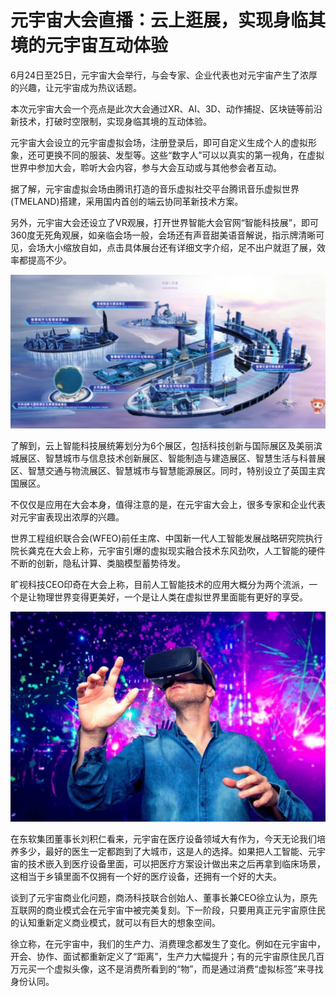 # 元宇宙大会直播：云上逛展，实现身临其境的元宇宙互动体验

6月24日至25日，元宇宙大会举行，与会专家、企业代表也对元宇宙产生了浓厚的兴趣，让元宇宙成为热议话题。

本次元宇宙大会一个亮点是此次大会通过XR、AI、3D、动作捕捉、区块链等前沿新技术，打破时空限制，实现身临其境的互动体验。

元宇宙大会设立的元宇宙虚拟会场，注册登录后，即可自定义生成个人的虚拟形象，还可更换不同的服装、发型等。这些“数字人”可以以真实的第一视角，在虚拟世界中参加大会，聆听大会内容，参与大会互动或与其他参会者互动。

据了解，元宇宙虚拟会场由腾讯打造的音乐虚拟社交平台腾讯音乐虚拟世界(TMELAND)搭建，采用国内首创的端云协同革新技术方案。

另外，元宇宙大会还设立了VR观展，打开世界智能大会官网“智能科技展”，即可360度无死角观展，如亲临会场一般，会场还有声音甜美语音解说，指示牌清晰可见，会场大小缩放自如，点击具体展台还有详细文字介绍，足不出户就逛了展，效率都提高不少。

![配图一](20220701104942.png)

了解到，云上智能科技展统筹划分为6个展区，包括科技创新与国际展区及美丽滨城展区、智慧城市与信息技术创新展区、智能制造与建造展区、智慧生活与科普展区、智慧交通与物流展区、智慧城市与智慧能源展区。同时，特别设立了英国主宾国展区。

不仅仅是应用在大会本身，值得注意的是，在元宇宙大会上，很多专家和企业代表对元宇宙表现出浓厚的兴趣。

世界工程组织联合会(WFEO)前任主席、中国新一代人工智能发展战略研究院执行院长龚克在大会上称，元宇宙引爆的虚拟现实融合技术东风劲吹，人工智能的硬件不断的创新，隐私计算、类脑模型蓄势待发。

旷视科技CEO印奇在大会上称，目前人工智能技术的应用大概分为两个流派，一个是让物理世界变得更美好，一个是让人类在虚拟世界里面能有更好的享受。

![配图一](708bd669426ef9d776bd39746e5c3b7a.jpeg)

在东软集团董事长刘积仁看来，元宇宙在医疗设备领域大有作为，今天无论我们培养多少，最好的医生一定都跑到了大城市，这是人的选择。如果把人工智能、元宇宙的技术嵌入到医疗设备里面，可以把医疗方案设计做出来之后再拿到临床场景，这相当于乡镇里面不仅拥有一个好的医疗设备，还拥有一个好的大夫。

谈到了元宇宙商业化问题，商汤科技联合创始人、董事长兼CEO徐立认为，原先互联网的商业模式会在元宇宙中被完美复刻。下一阶段，只要用真正元宇宙原住民的认知重新定义商业模式，就可以有巨大的想象空间。

徐立称，在元宇宙中，我们的生产力、消费理念都发生了变化。例如在元宇宙中，开会、协作、面试都重新定义了“距离”，生产力大幅提升；有的元宇宙原住民几百万元买一个虚拟头像，这不是消费所看到的“物”，而是通过消费“虚拟标签”来寻找身份认同。